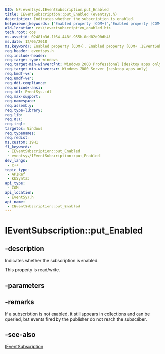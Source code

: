 ```yaml
---
UID: NF:eventsys.IEventSubscription.put_Enabled
title: IEventSubscription::put_Enabled (eventsys.h)
description: Indicates whether the subscription is enabled.
helpviewer_keywords: ["Enabled property [COM+]","Enabled property [COM+]","IEventSubscription interface","IEventSubscription interface [COM+]","Enabled property","IEventSubscription.Enabled","IEventSubscription.put_Enabled","IEventSubscription::Enabled","IEventSubscription::get_Enabled","IEventSubscription::put_Enabled","cos.ieventsubscription_enabled","eventsys/IEventSubscription::Enabled","eventsys/IEventSubscription::get_Enabled","eventsys/IEventSubscription::put_Enabled","put_Enabled"]
old-location: cos\ieventsubscription_enabled.htm
tech.root: cos
ms.assetid: 02481b3d-1064-448f-955b-0dd02d90db46
ms.date: 12/05/2018
ms.keywords: Enabled property [COM+], Enabled property [COM+],IEventSubscription interface, IEventSubscription interface [COM+],Enabled property, IEventSubscription.Enabled, IEventSubscription.put_Enabled, IEventSubscription::Enabled, IEventSubscription::get_Enabled, IEventSubscription::put_Enabled, cos.ieventsubscription_enabled, eventsys/IEventSubscription::Enabled, eventsys/IEventSubscription::get_Enabled, eventsys/IEventSubscription::put_Enabled, put_Enabled
req.header: eventsys.h
req.include-header: 
req.target-type: Windows
req.target-min-winverclnt: Windows 2000 Professional [desktop apps only]
req.target-min-winversvr: Windows 2000 Server [desktop apps only]
req.kmdf-ver: 
req.umdf-ver: 
req.ddi-compliance: 
req.unicode-ansi: 
req.idl: EventSys.idl
req.max-support: 
req.namespace: 
req.assembly: 
req.type-library: 
req.lib: 
req.dll: 
req.irql: 
targetos: Windows
req.typenames: 
req.redist: 
ms.custom: 19H1
f1_keywords:
 - IEventSubscription::put_Enabled
 - eventsys/IEventSubscription::put_Enabled
dev_langs:
 - c++
topic_type:
 - APIRef
 - kbSyntax
api_type:
 - COM
api_location:
 - EventSys.h
api_name:
 - IEventSubscription::put_Enabled
---
```


# IEventSubscription::put_Enabled


## -description

Indicates whether the subscription is enabled.

This property is read/write.

## -parameters

## -remarks

If a subscription is not enabled, it still appears in collections and can be queried, but events fired by the publisher do not reach the subscriber.

## -see-also

<a href="/windows/desktop/api/eventsys/nn-eventsys-ieventsubscription">IEventSubscription</a>

